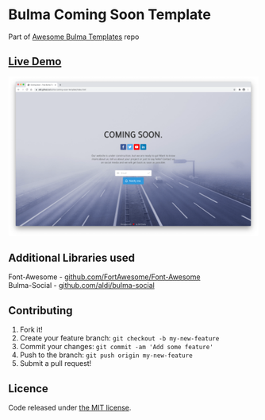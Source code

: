 # Bulma Coming Soon Template

Part of [Awesome Bulma Templates](https://github.com/aldi/awesome-bulma-templates) repo

## [Live Demo](https://aldi.github.io/bulma-coming-soon-template/index.html)

![Screenshot](screenshot.png)

## Additional Libraries used

Font-Awesome - [github.com/FortAwesome/Font-Awesome](https://github.com/FortAwesome/Font-Awesome)  
Bulma-Social - [github.com/aldi/bulma-social](https://github.com/aldi/bulma-social)

## Contributing

1. Fork it!
2. Create your feature branch: `git checkout -b my-new-feature`
3. Commit your changes: `git commit -am 'Add some feature'`
4. Push to the branch: `git push origin my-new-feature`
5. Submit a pull request!

## Licence

Code released under [the MIT license](https://github.com/aldi/bulma-coming-soon-template/blob/master/LICENSE).
